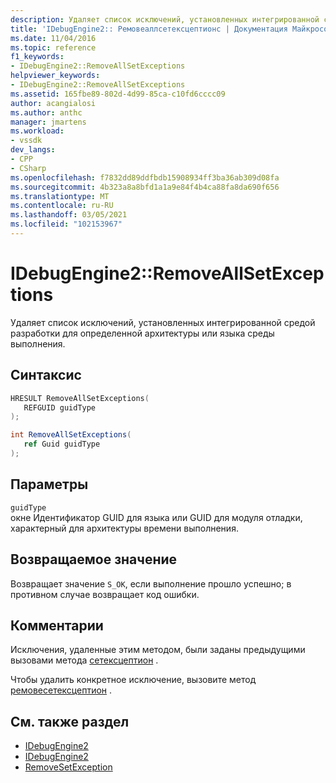 ```yaml
---
description: Удаляет список исключений, установленных интегрированной средой разработки для определенной архитектуры или языка среды выполнения.
title: 'IDebugEngine2:: Ремовеаллсетексцептионс | Документация Майкрософт'
ms.date: 11/04/2016
ms.topic: reference
f1_keywords:
- IDebugEngine2::RemoveAllSetExceptions
helpviewer_keywords:
- IDebugEngine2::RemoveAllSetExceptions
ms.assetid: 165fbe89-802d-4d99-85ca-c10fd6cccc09
author: acangialosi
ms.author: anthc
manager: jmartens
ms.workload:
- vssdk
dev_langs:
- CPP
- CSharp
ms.openlocfilehash: f7832dd89ddfbdb15908934ff3ba36ab309d08fa
ms.sourcegitcommit: 4b323a8a8bfd1a1a9e84f4b4ca88fa8da690f656
ms.translationtype: MT
ms.contentlocale: ru-RU
ms.lasthandoff: 03/05/2021
ms.locfileid: "102153967"
---
```

# <a name="idebugengine2removeallsetexceptions"></a>IDebugEngine2::RemoveAllSetExceptions
Удаляет список исключений, установленных интегрированной средой разработки для определенной архитектуры или языка среды выполнения.

## <a name="syntax"></a>Синтаксис

```cpp
HRESULT RemoveAllSetExceptions( 
   REFGUID guidType
);
```

```csharp
int RemoveAllSetExceptions( 
   ref Guid guidType
);
```

## <a name="parameters"></a>Параметры
`guidType`\
окне Идентификатор GUID для языка или GUID для модуля отладки, характерный для архитектуры времени выполнения.

## <a name="return-value"></a>Возвращаемое значение
 Возвращает значение `S_OK`, если выполнение прошло успешно; в противном случае возвращает код ошибки.

## <a name="remarks"></a>Комментарии
 Исключения, удаленные этим методом, были заданы предыдущими вызовами метода [сетексцептион](../../../extensibility/debugger/reference/idebugengine2-setexception.md) .

 Чтобы удалить конкретное исключение, вызовите метод [ремовесетексцептион](../../../extensibility/debugger/reference/idebugengine2-removesetexception.md) .

## <a name="see-also"></a>См. также раздел
- [IDebugEngine2](../../../extensibility/debugger/reference/idebugengine2.md)
- [IDebugEngine2](../../../extensibility/debugger/reference/idebugengine2.md)
- [RemoveSetException](../../../extensibility/debugger/reference/idebugengine2-removesetexception.md)
